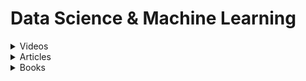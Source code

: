 # Data Science & Machine Learning

<details>

<summary>Videos</summary>

* [Introduction to machine learning problem framing](https://developers.google.com/machine-learning/problem-framing)
* [Machine learning crash course](https://developers.google.com/machine-learning/crash-course/ml-intro)
* [2020 Machine Learning Roadmap](http://youtube.com/watch?v=pHiMN_gy9mk)

</details>

<details>

<summary>Articles</summary>

* [15 Important product metrics you should be tracking](https://amplitude.com/blog/product-metrics-guide)
* [Why Product Metrics Matter](https://www.productplan.com/learn/product-metrics-matter/)
* [Qualtrics - Product Metrics: What you Need to Know](https://www.qualtrics.com/au/experience-management/product/product-metrics/)
* [Product Metrics Framework](https://userpilot.com/blog/product-metrics-framework/)
* [Google - good data analysis](https://developers.google.com/machine-learning/guides/good-data-analysis)
* [The Data Science Life-Cycle](https://towardsdatascience.com/stoend-to-end-data-science-life-cycle-6387523b5afc)
* [Don’t trust data scientists to set performance metrics](https://towardsdatascience.com/dont-trust-data-scientists-to-set-performance-metrics-908bcd80bac6)
* [The unspoken rules of visualisation](https://datajournalism.com/read/longreads/the-unspoken-rules-of-visualisation)
* [Introduction to Natural Language Processing for Text](https://towardsdatascience.com/introduction-to-natural-language-processing-for-text-df845750fb63)
* [Amenity Detection and Beyond — New Frontiers of Computer Vision at Airbnb](https://medium.com/airbnb-engineering/amenity-detection-and-beyond-new-frontiers-of-computer-vision-at-airbnb-144a4441b72e)
* [Build a Recommendation Engine With Collaborative Filtering](https://realpython.com/build-recommendation-engine-collaborative-filtering/)
* [A Visual and Interactive Guide to the Basics of Neural Networks](http://jalammar.github.io/visual-interactive-guide-basics-neural-networks/)

</details>

<details>

<summary>Books</summary>

* [Measure What Matters](https://www.amazon.sg/Measure-What-Matters-Simple-Drives/dp/024134848X/ref=asc_df_024134848X/?tag=googleshoppin-22\&linkCode=df0\&hvadid=389049660685\&hvpos=\&hvnetw=g\&hvrand=3444570859377704106\&hvpone=\&hvptwo=\&hvqmt=\&hvdev=c\&hvdvcmdl=\&hvlocint=\&hvlocphy=9062526\&hvtargid=pla-440960730426\&psc=1\&mcid=ab01fd7d565f3c368af189cdcfd69e09) (John Doerr)
* [The Signal and the Noise](https://www.amazon.com/Signal-Noise-Many-Predictions-Fail-but/dp/0143125087) (Nate Silver)
* [Lean Analytics: Use Data to Build A Better Startup Faster](https://leananalyticsbook.com/) (Alistair Croll & Benjamin Yoskovitz)

</details>
